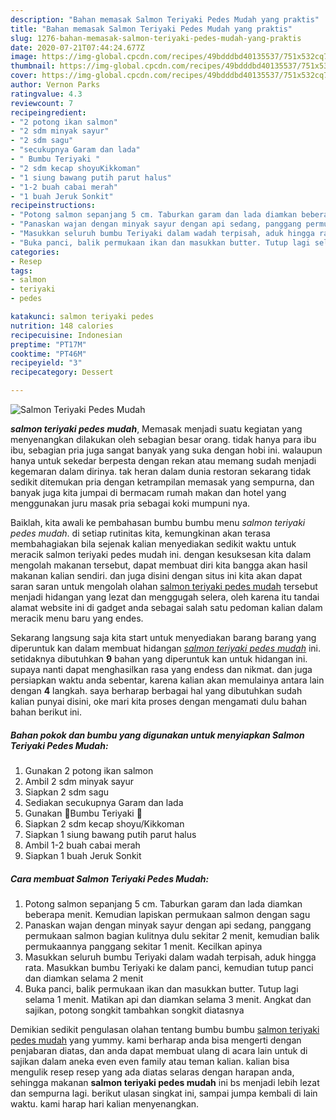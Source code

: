 ```yaml
---
description: "Bahan memasak Salmon Teriyaki Pedes Mudah yang praktis"
title: "Bahan memasak Salmon Teriyaki Pedes Mudah yang praktis"
slug: 1276-bahan-memasak-salmon-teriyaki-pedes-mudah-yang-praktis
date: 2020-07-21T07:44:24.677Z
image: https://img-global.cpcdn.com/recipes/49bdddbd40135537/751x532cq70/salmon-teriyaki-pedes-mudah-foto-resep-utama.jpg
thumbnail: https://img-global.cpcdn.com/recipes/49bdddbd40135537/751x532cq70/salmon-teriyaki-pedes-mudah-foto-resep-utama.jpg
cover: https://img-global.cpcdn.com/recipes/49bdddbd40135537/751x532cq70/salmon-teriyaki-pedes-mudah-foto-resep-utama.jpg
author: Vernon Parks
ratingvalue: 4.3
reviewcount: 7
recipeingredient:
- "2 potong ikan salmon"
- "2 sdm minyak sayur"
- "2 sdm sagu"
- "secukupnya Garam dan lada"
- " Bumbu Teriyaki "
- "2 sdm kecap shoyuKikkoman"
- "1 siung bawang putih parut halus"
- "1-2 buah cabai merah"
- "1 buah Jeruk Sonkit"
recipeinstructions:
- "Potong salmon sepanjang 5 cm. Taburkan garam dan lada diamkan beberapa menit. Kemudian lapiskan permukaan salmon dengan sagu"
- "Panaskan wajan dengan minyak sayur dengan api sedang, panggang permukaan salmon bagian kulitnya dulu sekitar 2 menit, kemudian balik permukaannya panggang sekitar 1 menit. Kecilkan apinya"
- "Masukkan seluruh bumbu Teriyaki dalam wadah terpisah, aduk hingga rata. Masukkan bumbu Teriyaki ke dalam panci, kemudian tutup panci dan diamkan selama 2 menit"
- "Buka panci, balik permukaan ikan dan masukkan butter. Tutup lagi selama 1 menit. Matikan api dan diamkan selama 3 menit. Angkat dan sajikan, potong songkit tambahkan songkit diatasnya"
categories:
- Resep
tags:
- salmon
- teriyaki
- pedes

katakunci: salmon teriyaki pedes 
nutrition: 148 calories
recipecuisine: Indonesian
preptime: "PT17M"
cooktime: "PT46M"
recipeyield: "3"
recipecategory: Dessert

---
```



![Salmon Teriyaki Pedes Mudah](https://img-global.cpcdn.com/recipes/49bdddbd40135537/751x532cq70/salmon-teriyaki-pedes-mudah-foto-resep-utama.jpg)

<b><i>salmon teriyaki pedes mudah</i></b>, Memasak menjadi suatu kegiatan yang menyenangkan dilakukan oleh sebagian besar orang. tidak hanya para ibu ibu, sebagian pria juga sangat banyak yang suka dengan hobi ini. walaupun hanya untuk sekedar berpesta dengan rekan atau memang sudah menjadi kegemaran dalam dirinya. tak heran dalam dunia restoran sekarang tidak sedikit ditemukan pria dengan ketrampilan memasak yang sempurna, dan banyak juga kita jumpai di bermacam rumah makan dan hotel yang menggunakan juru masak pria sebagai koki mumpuni nya.

Baiklah, kita awali ke pembahasan bumbu bumbu menu <i>salmon teriyaki pedes mudah</i>. di setiap rutinitas kita, kemungkinan akan terasa membahagiakan bila sejenak kalian menyediakan sedikit waktu untuk meracik salmon teriyaki pedes mudah ini. dengan kesuksesan kita dalam mengolah makanan tersebut, dapat membuat diri kita bangga akan hasil makanan kalian sendiri. dan juga disini dengan situs ini kita akan dapat saran saran untuk mengolah olahan <u>salmon teriyaki pedes mudah</u> tersebut menjadi hidangan yang lezat dan menggugah selera, oleh karena itu tandai alamat website ini di gadget anda sebagai salah satu pedoman kalian dalam meracik menu baru yang endes.




Sekarang langsung saja kita start untuk menyediakan barang barang yang diperuntuk kan dalam membuat hidangan <u><i>salmon teriyaki pedes mudah</i></u> ini. setidaknya dibutuhkan <b>9</b> bahan yang diperuntuk kan untuk hidangan ini. supaya nanti dapat menghasilkan rasa yang endess dan nikmat. dan juga persiapkan waktu anda sebentar, karena kalian akan memulainya antara lain dengan <b>4</b> langkah. saya berharap berbagai hal yang dibutuhkan sudah kalian punyai disini, oke mari kita proses dengan mengamati dulu bahan bahan berikut ini.

<!--inarticleads1-->

##### Bahan pokok dan bumbu yang digunakan untuk menyiapkan Salmon Teriyaki Pedes Mudah:

1. Gunakan 2 potong ikan salmon
1. Ambil 2 sdm minyak sayur
1. Siapkan 2 sdm sagu
1. Sediakan secukupnya Garam dan lada
1. Gunakan  🍥Bumbu Teriyaki 🍥
1. Siapkan 2 sdm kecap shoyu/Kikkoman
1. Siapkan 1 siung bawang putih parut halus
1. Ambil 1-2 buah cabai merah
1. Siapkan 1 buah Jeruk Sonkit




<!--inarticleads2-->

##### Cara membuat Salmon Teriyaki Pedes Mudah:

1. Potong salmon sepanjang 5 cm. Taburkan garam dan lada diamkan beberapa menit. Kemudian lapiskan permukaan salmon dengan sagu
1. Panaskan wajan dengan minyak sayur dengan api sedang, panggang permukaan salmon bagian kulitnya dulu sekitar 2 menit, kemudian balik permukaannya panggang sekitar 1 menit. Kecilkan apinya
1. Masukkan seluruh bumbu Teriyaki dalam wadah terpisah, aduk hingga rata. Masukkan bumbu Teriyaki ke dalam panci, kemudian tutup panci dan diamkan selama 2 menit
1. Buka panci, balik permukaan ikan dan masukkan butter. Tutup lagi selama 1 menit. Matikan api dan diamkan selama 3 menit. Angkat dan sajikan, potong songkit tambahkan songkit diatasnya




Demikian sedikit pengulasan olahan tentang bumbu bumbu <u>salmon teriyaki pedes mudah</u> yang yummy. kami berharap anda bisa mengerti dengan penjabaran diatas, dan anda dapat membuat ulang di acara lain untuk di sajikan dalam aneka even even family atau teman kalian. kalian bisa mengulik resep resep yang ada diatas selaras dengan harapan anda, sehingga makanan <b>salmon teriyaki pedes mudah</b> ini bs menjadi lebih lezat dan sempurna lagi. berikut ulasan singkat ini, sampai jumpa kembali di lain waktu. kami harap hari kalian menyenangkan.
